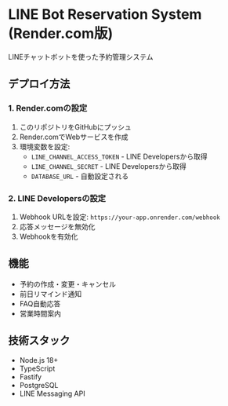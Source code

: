 # LINE Bot Reservation System (Render.com版)

LINEチャットボットを使った予約管理システム

## デプロイ方法

### 1. Render.comの設定

1. このリポジトリをGitHubにプッシュ
2. Render.comでWebサービスを作成
3. 環境変数を設定:
   - `LINE_CHANNEL_ACCESS_TOKEN` - LINE Developersから取得
   - `LINE_CHANNEL_SECRET` - LINE Developersから取得
   - `DATABASE_URL` - 自動設定される

### 2. LINE Developersの設定

1. Webhook URLを設定: `https://your-app.onrender.com/webhook`
2. 応答メッセージを無効化
3. Webhookを有効化

## 機能

- 予約の作成・変更・キャンセル
- 前日リマインド通知
- FAQ自動応答
- 営業時間案内

## 技術スタック

- Node.js 18+
- TypeScript
- Fastify
- PostgreSQL
- LINE Messaging API